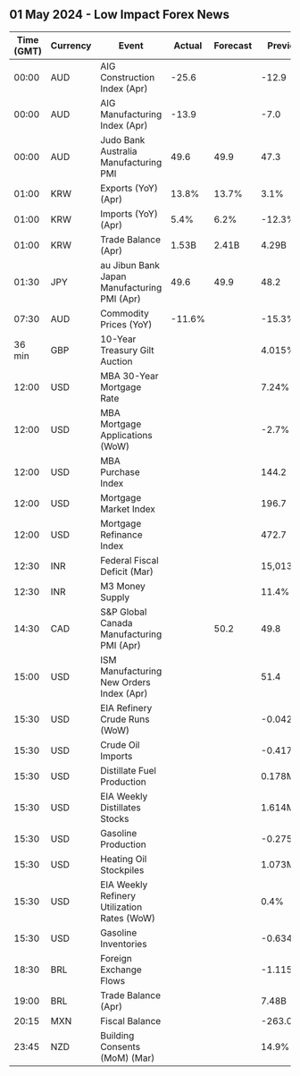 ## 01 May 2024 - Low Impact Forex News

| Time (GMT) | Currency | Event | Actual | Forecast | Previous |
|------|----------|-------|--------|----------|----------|
| 00:00 | AUD | AIG Construction Index (Apr) | -25.6 |  | -12.9 |
| 00:00 | AUD | AIG Manufacturing Index (Apr) | -13.9 |  | -7.0 |
| 00:00 | AUD | Judo Bank Australia Manufacturing PMI | 49.6 | 49.9 | 47.3 |
| 01:00 | KRW | Exports (YoY) (Apr) | 13.8% | 13.7% | 3.1% |
| 01:00 | KRW | Imports (YoY) (Apr) | 5.4% | 6.2% | -12.3% |
| 01:00 | KRW | Trade Balance (Apr) | 1.53B | 2.41B | 4.29B |
| 01:30 | JPY | au Jibun Bank Japan Manufacturing PMI (Apr) | 49.6 | 49.9 | 48.2 |
| 07:30 | AUD | Commodity Prices (YoY) | -11.6% |  | -15.3% |
| 36 min | GBP | 10-Year Treasury Gilt Auction |  |  | 4.015% |
| 12:00 | USD | MBA 30-Year Mortgage Rate |  |  | 7.24% |
| 12:00 | USD | MBA Mortgage Applications (WoW) |  |  | -2.7% |
| 12:00 | USD | MBA Purchase Index |  |  | 144.2 |
| 12:00 | USD | Mortgage Market Index |  |  | 196.7 |
| 12:00 | USD | Mortgage Refinance Index |  |  | 472.7 |
| 12:30 | INR | Federal Fiscal Deficit (Mar) |  |  | 15,013.65B |
| 12:30 | INR | M3 Money Supply |  |  | 11.4% |
| 14:30 | CAD | S&P Global Canada Manufacturing PMI (Apr) |  | 50.2 | 49.8 |
| 15:00 | USD | ISM Manufacturing New Orders Index (Apr) |  |  | 51.4 |
| 15:30 | USD | EIA Refinery Crude Runs (WoW) |  |  | -0.042M |
| 15:30 | USD | Crude Oil Imports |  |  | -0.417M |
| 15:30 | USD | Distillate Fuel Production |  |  | 0.178M |
| 15:30 | USD | EIA Weekly Distillates Stocks |  |  | 1.614M |
| 15:30 | USD | Gasoline Production |  |  | -0.275M |
| 15:30 | USD | Heating Oil Stockpiles |  |  | 1.073M |
| 15:30 | USD | EIA Weekly Refinery Utilization Rates (WoW) |  |  | 0.4% |
| 15:30 | USD | Gasoline Inventories |  |  | -0.634M |
| 18:30 | BRL | Foreign Exchange Flows |  |  | -1.115B |
| 19:00 | BRL | Trade Balance (Apr) |  |  | 7.48B |
| 20:15 | MXN | Fiscal Balance |  |  | -263.06B |
| 23:45 | NZD | Building Consents (MoM) (Mar) |  |  | 14.9% |

